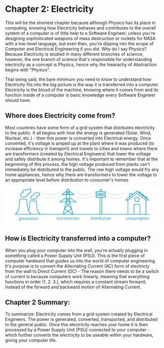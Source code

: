 # Chapter 2: Electricity

This will be the shortest chapter because although Physics has its place in computing, knowing how Electricity behaves and contributes to the overall system of a computer is of little help to a Software Engineer, unless you're designing sophisticated weapons of mass destruction or rockets for NASA with a low-level language, but even then, you're dipping into the scope of Computer and Electrical Engineering if you did. Why do I say Physics? Because Electricity is studied in many different branches of science, however, the one branch of science that's responsible for understanding electricity as a concept is Physics, hence why the hiearachy of Abstraction begins with "Physics".

That being said, the bare minimum you need to know to understand how Electricity fits into the big picture is the way it is transferred into a computer. Electricity is the blood of the machine, knowing where it comes from and its function inside of a computer is basic knowledge every Software Engineer should have.

## Where does Electricity come from?

Most countries have some form of a grid system that distrbutes electricity to the public. It all begins with how the energy is generated (Solar, Wind, Nuclear, etc.) - then this power is converted into Electrical energy. Once converted, it's voltage is amped up at the plant where it was produced (to increase efficiency in transport) and travels to cities and towns where there are transformers (created by Electrical Engineers) that lower the voltage and safely distribute it among homes. It's important to remember that at the beginnning of this process, the high voltage produced from plants can't immediately be distributed to the public. The raw high voltage would fry any home appliances, hence why there are transformers to lower the voltage to an appropriate level before distribution to consumer's homes

![Where electricity comes from](https://github.com/joehawkens/computing/blob/main/IMAGES/Electricity.JPG)

## How is Electricity transferred into a computer?

When you plug your computer into the wall, you're actually plugging in something called a Power Supply Unit (PSU). This is the first piece of computer hardward that guides us into the world of computer engineering. It's purpose is to convert the Alternating Current (AC) form of electricty from the wall to Direct Current (DC) - The reason there needs to be a switch of current is because computers work linearly, meaning that everything functions in order (1. 2. 3.), which requires a constant stream forward, instead of the forward and backward motion of Alternating Current.

## Chapter 2 Summary:

To summarize: Electricity comes from a grid system created by Electrical Engineers. The power is generated, converted, transported, and distributed to the general public. Once this electricity reaches your home it is then processed by a Power Supply Unit (PSU) connected to your computer - which further converts the electricity to be useable within your hardware, giving your computer life.


